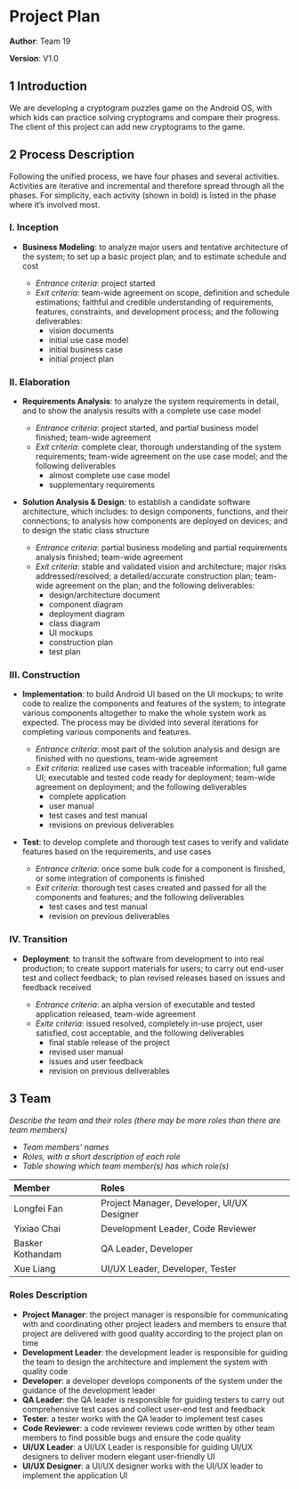 # Project Plan

**Author**: Team 19

**Version**: V1.0

## 1 Introduction

We are developing a cryptogram puzzles game on the Android OS, with which kids can practice solving cryptograms and compare their progress. The client of this project can add new cryptograms to the game.

## 2 Process Description

Following the unified process, we have four phases and several activities. Activities are iterative and incremental and therefore spread through all the phases. For simplicity, each activity (shown in bold) is listed in the phase where it’s involved most.

### I. Inception

- **Business Modeling**: to analyze major users and tentative architecture of the system; to set up a basic project plan; and to estimate schedule and cost

	- _Entrance criteria_: project started
	- _Exit criteria_: team-wide agreement on scope, definition and schedule estimations; faithful and credible understanding of requirements, features, constraints, and development process; and the following deliverables:
        - vision documents
        - initial use case model
        - initial business case
        - initial project plan


### II. Elaboration

- **Requirements Analysis**: to analyze the system requirements in detail, and to show the analysis results with a complete use case model

	- _Entrance criteria_: project started, and partial business model finished; team-wide agreement
	- _Exit criteria_: complete clear, thorough understanding of the system requirements; team-wide agreement on the use case model; and the following deliverables
		- almost complete use case model
		- supplementary requirements

- **Solution Analysis & Design**: to establish a candidate software architecture, which includes: to design components, functions, and their connections; to analysis how components are deployed on devices; and to design the static class structure

	- _Entrance criteria_: partial business modeling and partial requirements analysis finished; team-wide agreement
	- _Exit criteria_: stable and validated vision and architecture; major risks addressed/resolved; a detailed/accurate construction plan; team-wide agreement on the plan; and the following deliverables:
		- design/architecture document
		- component diagram
		- deployment diagram
		- class diagram
		- UI mockups
		- construction plan
		- test plan


### III. Construction

- **Implementation**: to build Android UI based on the UI mockups; to write code to realize the components and features of the system; to integrate various components altogether to make the whole system work as expected. The process may be divided into several iterations for completing various components and features.

	- _Entrance criteria_: most part of the solution analysis and design are finished with no questions, team-wide agreement
	- _Exit criteria_: realized use cases with traceable information; full game UI; executable and tested code ready for deployment; team-wide agreement on deployment; and the following deliverables
		- complete application
		- user manual
		- test cases and test manual
		- revisions on previous deliverables

- **Test**: to develop complete and thorough test cases to verify and validate features based on the requirements, and use cases

	- _Entrance criteria_: once some bulk code for a component is finished, or some integration of components is finished
	- _Exit criteria_: thorough test cases created and passed for all the components and features; and the following deliverables
		- test cases and test manual
		- revision on previous deliverables


### IV. Transition

- **Deployment**: to transit the software from development to into real production; to create support materials for users; to carry out end-user test and collect feedback; to plan revised releases based on issues and feedback received

	- _Entrance criteria_: an alpha version of executable and tested application released, team-wide agreement
    - _Exite criteria_: issued resolved, completely in-use project, user satisfied, cost acceptable, and the following deliverables
    	- final stable release of the project
    	- revised user manual
    	- issues and user feedback
    	- revision on previous deliverables



## 3 Team

*Describe the team and their roles (there may be more roles than there are team members)*

- *Team members' names*
- *Roles, with a short description of each role*
- *Table showing which team member(s) has which role(s)*

| Member | Roles |
| :---------------- | :--------------- |
| Longfei Fan | Project Manager, Developer, UI/UX Designer |
| Yixiao Chai | Development Leader, Code Reviewer |
| Basker Kothandam | QA Leader, Developer |
| Xue Liang | UI/UX Leader, Developer, Tester |

### Roles Description

- **Project Manager**: the project manager is responsible for communicating with and coordinating other project leaders and members to ensure that project are delivered with good quality according to the project plan on time
- **Development Leader**: the development leader is responsible for guiding the team to design the architecture and implement the system with quality code
- **Developer**: a developer develops components of the system under the guidance of the development leader
- **QA Leader**: the QA leader is responsible for guiding testers to carry out comprehensive test cases and collect user-end test and feedback
- **Tester**: a tester works with the QA leader to implement test cases
- **Code Reviewer**: a code reviewer reviews code written by other team members to find possible bugs and ensure the code quality
- **UI/UX Leader**: a UI/UX Leader is responsible for guiding UI/UX designers to deliver modern elegant user-friendly UI
- **UI/UX Designer**: a UI/UX designer works with the UI/UX leader to implement the application UI